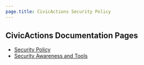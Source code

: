```yaml
---
page.title: CivicActions Security Policy
---
```


## CivicActions Documentation Pages

- [Security Policy](/Security/Policy)
- [Security Awareness and Tools](/Security/Tools)
